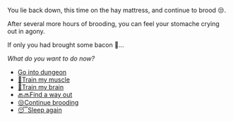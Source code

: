 You lie back down, this time on the hay mattress, and continue to brood 😒.

After several more hours of brooding, you can feel your stomache crying out in agony.

If only you had brought some bacon 🥓...

*What do you want to do now?*

- [Go into dungeon](../1/1.md)
- [💪Train my muscle](0-1A.md)
- [📖Train my brain](0-1B.md)
- [🔙🔜Find a way out](../3/1.md)
- [😒Continue brooding](1-1DB)
- [😴Sleep again](../../../README.md)
